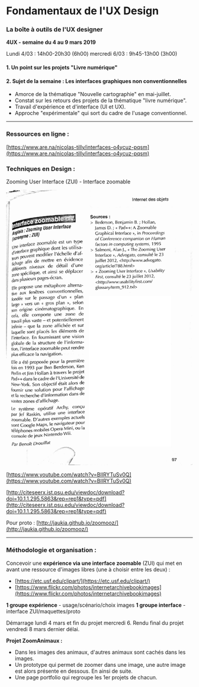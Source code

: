 # Fondamentaux de l'UX Design


### La boîte à outils de l'UX designer

**4UX - semaine du 4 au 9 mars 2019**

Lundi 4/03 : 14h00-20h30 (6h00)
mercredi 6/03 : 9h45-13h00 (3h00)


#### 1. Un point sur les projets "Livre numérique"

#### 2. Sujet de la semaine : Les interfaces graphiques non conventionnelles

- Amorce de la thématique "Nouvelle cartographie" en mai-juillet.
- Constat sur les retours des projets de la thématique "livre numérique".
- Travail d'expérience et d'interface (UI et UX).
- Approche "expérimentale" qui sort du cadre de l'usage conventionnel.

---

### Ressources en ligne :

[https://www.are.na/nicolas-tilly/interfaces-o4ycuz-pqsm](https://www.are.na/nicolas-tilly/interfaces-o4ycuz-pqsm)

### Techniques en Design :

Zooming User Interface (ZUI) - Interface zoomable

![](../images/interface-zoomable.jpg)

[https://www.youtube.com/watch?v=BlIRYTuSv0Q](https://www.youtube.com/watch?v=BlIRYTuSv0Q)

[http://citeseerx.ist.psu.edu/viewdoc/download?doi=10.1.1.295.5863&rep=rep1&type=pdf](http://citeseerx.ist.psu.edu/viewdoc/download?doi=10.1.1.295.5863&rep=rep1&type=pdf)

Pour proto : [http://jaukia.github.io/zoomooz/](http://jaukia.github.io/zoomooz/)

---

### Méthodologie et organisation :

Concevoir une **expérience via une interface zoomable** (ZUI) qui met en avant une ressource d'images libres (une à choisir entre les deux) : 

- [https://etc.usf.edu/clipart/](https://etc.usf.edu/clipart/)
- [https://www.flickr.com/photos/internetarchivebookimages](https://www.flickr.com/photos/internetarchivebookimages)

**1 groupe expérience** - usage/scénario/choix images
**1 groupe interface** - interface ZUI/maquettes/proto

Démarrage lundi 4 mars et fin du projet mercredi 6. Rendu final du projet vendredi 8 mars dernier délai.



**Projet ZoomAnimaux :**

- Dans les images des animaux, d'autres animaux sont cachés dans les images.
- Un prototype qui permet de zoomer dans une image, une autre image est alors présente en dessous. En ainsi de suite.
- Une page portfolio qui regroupe les 1er projets de chacun.

